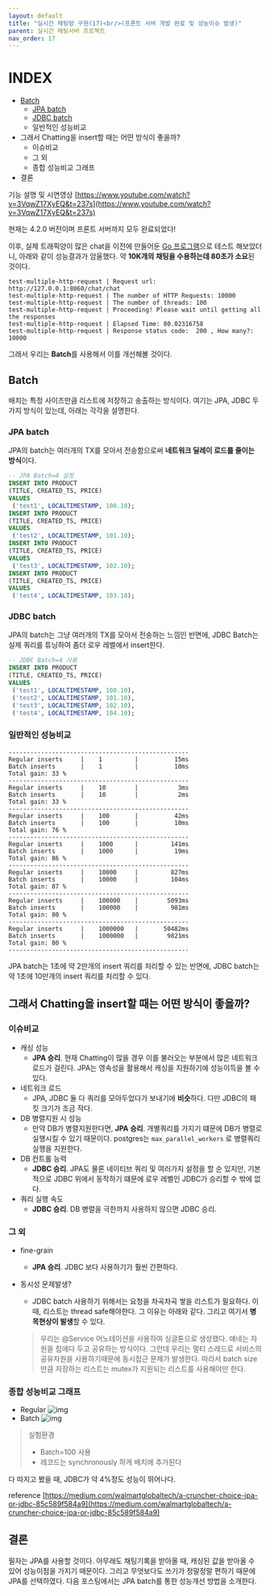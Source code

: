 ```yaml
---
layout: default
title: "실시간 채팅방 구현(17)<br/>(프론트 서버 개발 완료 및 성능이슈 발생)"
parent: 실시간 채팅서버 프로젝트
nav_order: 17
---
```

# INDEX
* [Batch](#batch)
    * [JPA batch](#jpa-batch)
    * [JDBC batch](#jdbc-batch)
    * 일반적인 성능비교
* 그래서 Chatting을 insert할 때는 어떤 방식이 좋을까?
    * 이슈비교
    * 그 외
    * 종합 성능비교 그래프
* 결론

기능 설명 및 시연영상 [https://www.youtube.com/watch?v=3VqwZ17XyEQ&t=237s](https://www.youtube.com/watch?v=3VqwZ17XyEQ&t=237s)

현재는 4.2.0 버전이며 프론트 서버까지 모두 완료되었다!

이후, 실제 트래픽양이 많은 chat을 이전에 만들어둔 [Go 프로그램](https://github.com/ghkdqhrbals/multiple-restapi-request-test)으로 테스트 해보았더니, 아래와 같이 성능결과가 암울했다. 약 **10K개의 채팅을 수용하는데 80초가 소요**된 것이다.

```
test-multiple-http-request | Request url: http://127.0.0.1:8060/chat/chat
test-multiple-http-request | The number of HTTP Requests: 10000
test-multiple-http-request | The number of threads: 100
test-multiple-http-request | Proceeding! Please wait until getting all the responses
test-multiple-http-request | Elapsed Time: 80.02316758
test-multiple-http-request | Response status code:  200 , How many?:  10000
```

그래서 우리는 **Batch**를 사용해서 이를 개선해볼 것이다.


## Batch
배치는 특정 사이즈만큼 리스트에 저장하고 송출하는 방식이다. 여기는 JPA, JDBC 두 가지 방식이 있는데, 아래는 각각을 설명한다.

### JPA batch
JPA의 batch는 여러개의 TX를 모아서 전송함으로써 **네트워크 딜레이 로드를 줄이는 방식**이다.

```sql
-- JPA Batch=4 설정
INSERT INTO PRODUCT
(TITLE, CREATED_TS, PRICE)
VALUES
 ('test1', LOCALTIMESTAMP, 100.10);
INSERT INTO PRODUCT
(TITLE, CREATED_TS, PRICE)
VALUES
 ('test2', LOCALTIMESTAMP, 101.10);
INSERT INTO PRODUCT
(TITLE, CREATED_TS, PRICE)
VALUES
 ('test3', LOCALTIMESTAMP, 102.10);
INSERT INTO PRODUCT
(TITLE, CREATED_TS, PRICE)
VALUES
 ('test4', LOCALTIMESTAMP, 103.10);
```

### JDBC batch
JPA의 batch는 그냥 여러개의 TX를 모아서 전송하는 느낌인 반면에, JDBC Batch는 실제 쿼리를 튜닝하여 좀더 로우 레벨에서 insert한다.

```sql
-- JDBC Batch=4 사용
INSERT INTO PRODUCT
(TITLE, CREATED_TS, PRICE)
VALUES
 ('test1', LOCALTIMESTAMP, 100.10),
 ('test2', LOCALTIMESTAMP, 101.10),
 ('test3', LOCALTIMESTAMP, 102.10),
 ('test4', LOCALTIMESTAMP, 104.10);
```

### 일반적인 성능비교

```
--------------------------------------------------
Regular inserts     |    1         |          15ms
Batch inserts       |    1         |          10ms
Total gain: 33 %
--------------------------------------------------
Regular inserts     |    10        |           3ms
Batch inserts       |    10        |           2ms
Total gain: 33 %
--------------------------------------------------
Regular inserts     |    100       |          42ms
Batch inserts       |    100       |          10ms
Total gain: 76 %
--------------------------------------------------
Regular inserts     |    1000      |         141ms
Batch inserts       |    1000      |          19ms
Total gain: 86 %
--------------------------------------------------
Regular inserts     |    10000     |         827ms
Batch inserts       |    10000     |         104ms
Total gain: 87 %
--------------------------------------------------
Regular inserts     |    100000    |        5093ms
Batch inserts       |    100000    |         981ms
Total gain: 80 %
--------------------------------------------------
Regular inserts     |    1000000   |       50482ms
Batch inserts       |    1000000   |        9821ms
Total gain: 80 %
--------------------------------------------------
```

JPA batch는 1초에 약 2만개의 insert 쿼리를 처리할 수 있는 반면에, JDBC batch는 약 1초에 10만개의 insert 쿼리를 처리할 수 있다.

## 그래서 Chatting을 insert할 때는 어떤 방식이 좋을까?

### 이슈비교
* 캐싱 성능
    * **JPA 승리**. 현재 Chatting이 많을 경우 이를 불러오는 부분에서 많은 네트워크 로드가 걸린다. JPA는 영속성을 활용해서 캐싱을 지원하기에 성능이득을 볼 수 있다.
* 네트워크 로드
    * JPA, JDBC 둘 다 쿼리를 모아두었다가 보내기에 **비슷**하다. 다만 JDBC의 패킷 크기가 조금 작다.
* DB 병렬지원 시 성능
    * 만약 DB가 병렬지원한다면, **JPA 승리**. 개별쿼리를 가지기 떄문에 DB가 병렬로 실행시킬 수 있기 때문이다. postgres는 `max_parallel_workers` 로 병렬쿼리실행을 지원한다.
* DB 컨트롤 능력
    * **JDBC 승리**. JPA도 물론 네이티브 쿼리 및 여러가지 설정을 할 순 있지만, 기본적으로 JDBC 위에서 동작하기 떄문에 로우 레벨인 JDBC가 승리할 수 밖에 없다.
* 쿼리 실행 속도
    * **JDBC 승리**. DB 병렬을 극한까지 사용하지 않으면 JDBC 승리.

### 그 외
* fine-grain
    * **JPA 승리**. JDBC 보다 사용하기가 훨씬 간편하다.
* 동시성 문제발생?
    * JDBC batch 사용하기 위해서는 요청을 차곡차곡 쌓을 리스트가 필요하다. 이 때, 리스트는 thread safe해야한다. 그 이유는 아래와 같다. 그리고 여기서 **병목현상이 발생**할 수 있다.

  > 우리는 @Service 어노테이션을 사용하여 싱글톤으로 생성했다. 얘네는 자원을 힙에다 두고 공유하는 방식이다. 그런데 우리는 멀티 스레드로 서비스의 공유자원을 사용하기때문에 동시접근 문제가 발생한다. 따라서 batch size만큼 저장하는 리스트는 mutex가 지원되는 리스트를 사용해야만 한다.

### 종합 성능비교 그래프
* Regular
  ![img](../../../assets/img/db/b.webp)
* Batch
  ![img](../../../assets/img/db/a.webp)

> 실험환경
>
> * Batch=100 사용
> * 레코드는 synchronously 하게 배치에 추가된다

다 따지고 봤을 때, JDBC가 약 4%정도 성능이 뛰어나다.

reference [https://medium.com/walmartglobaltech/a-cruncher-choice-jpa-or-jdbc-85c589f584a9](https://medium.com/walmartglobaltech/a-cruncher-choice-jpa-or-jdbc-85c589f584a9)

## 결론

필자는 JPA를 사용할 것이다. 아무래도 채팅기록을 받아올 때, 캐싱된 값을 받아올 수 있어 성능이점을 가지기 때문이다. 그리고 무엇보다도 쓰기가 정말정말 편하기 때문에 JPA를 선택하였다. 다음 포스팅에서는 JPA batch를 통한 성능개선 방법을 소개한다.
